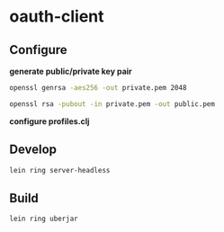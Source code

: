 # oauth-client

## Configure

**generate public/private key pair**
```bash
openssl genrsa -aes256 -out private.pem 2048

openssl rsa -pubout -in private.pem -out public.pem
```

**configure profiles.clj**

## Develop
```bash
lein ring server-headless
```

## Build
```bash
lein ring uberjar 
```
